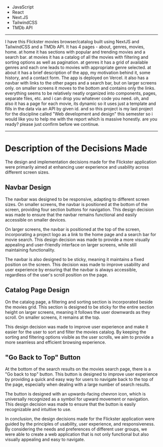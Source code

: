 - JavaScript
- React
- Next.JS
- TailwindCSS
- TMDb API

---

I have this Flickster movies browser/catalog built using NextJS and TailwindCSS and a TMDb API. It has 4 pages - about, genres, movies, home. at home it has sections with popular and trending movies and a search bar. at movies it has a catalog of all the movies with filtering and sorting options as well as pagination. at genres it has a grid of available genres and each one leads to movies with appropriate genre selected. at about it has a brief description of the app, my motivation behind it, some history, and a contact form. The app is deployed on Vercel. it also has a navbar with links to the other pages and a search bar, but on larger screens only. on smaller screens it moves to the bottom and contains only the links. everything seems to be relatively neatly organized into components, pages, separate files, etc. and i can drop you whatever code you need. oh, and also it has a page for each movie, its dynamic so it uses just a template and fills in the data via an API by given id. and so this project is my last project for the discipline called "Web development and design" this semester so i would like you to help me with the report which is massive honestly. are you ready? please just confirm before we continue.

---

# Description of the Decisions Made

The design and implementation decisions made for the Flickster application were primarily aimed at enhancing user experience and usability across different screen sizes.

## Navbar Design

The navbar was designed to be responsive, adapting to different screen sizes. On smaller screens, the navbar is positioned at the bottom of the screen, providing four section buttons for navigation. This design decision was made to ensure that the navbar remains functional and easily accessible on smaller devices.

On larger screens, the navbar is positioned at the top of the screen, incorporating a project logo as a link to the home page and a search bar for movie search. This design decision was made to provide a more visually appealing and user-friendly interface on larger screens, while still maintaining functionality.

The navbar is also designed to be sticky, meaning it maintains a fixed position on the screen. This decision was made to improve usability and user experience by ensuring that the navbar is always accessible, regardless of the user's scroll position on the page.

## Catalog Page Design

On the catalog page, a filtering and sorting section is incorporated beside the movies grid. This section is designed to be sticky for the entire section height on larger screens, meaning it follows the user downwards as they scroll. On smaller screens, it remains at the top.

This design decision was made to improve user experience and make it easier for the user to sort and filter the movies catalog. By keeping the sorting and filtering options visible as the user scrolls, we aim to provide a more seamless and efficient browsing experience.

## "Go Back to Top" Button

At the bottom of the search results on the movies search page, there is a "Go back to top" button. This button is designed to improve user experience by providing a quick and easy way for users to navigate back to the top of the page, especially when dealing with a large number of search results.

The button is designed with an upwards-facing chevron icon, which is universally recognized as a symbol for upward movement or navigation. This design decision was made to ensure that the button is easily recognizable and intuitive to use.

In conclusion, the design decisions made for the Flickster application were guided by the principles of usability, user experience, and responsiveness. By considering the needs and preferences of different user groups, we were able to create a web application that is not only functional but also visually appealing and easy to navigate.
